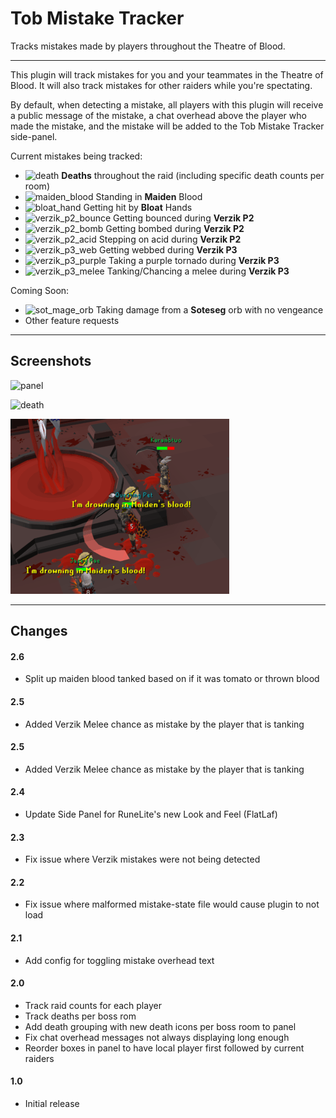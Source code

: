 # Tob Mistake Tracker

Tracks mistakes made by players throughout the Theatre of Blood.

---
This plugin will track mistakes for you and your teammates in the Theatre of Blood. It will also track mistakes for
other raiders while you're spectating.

By default, when detecting a mistake, all players with this plugin will receive a public message of the mistake, a
chat overhead above the player who made the mistake, and the mistake will be added to the Tob Mistake Tracker
side-panel.

Current mistakes being tracked:

* ![death](src/main/resources/com/tobmistaketracker/death.png) **Deaths** throughout the raid (including specific death counts per room)
* ![maiden_blood](src/main/resources/com/tobmistaketracker/maiden_blood.png) Standing in **Maiden** Blood
* ![bloat_hand](src/main/resources/com/tobmistaketracker/bloat_hand.png) Getting hit by **Bloat** Hands
* ![verzik_p2_bounce](src/main/resources/com/tobmistaketracker/verzik_p2_bounce.png) Getting bounced during **Verzik P2**
* ![verzik_p2_bomb](src/main/resources/com/tobmistaketracker/verzik_p2_bomb.png) Getting bombed during **Verzik P2**
* ![verzik_p2_acid](src/main/resources/com/tobmistaketracker/verzik_p2_acid.png) Stepping on acid during **Verzik P2**
* ![verzik_p3_web](src/main/resources/com/tobmistaketracker/verzik_p3_web.png) Getting webbed during **Verzik P3**
* ![verzik_p3_purple](src/main/resources/com/tobmistaketracker/verzik_p3_purple.png) Taking a purple tornado during **Verzik P3**
* ![verzik_p3_melee](src/main/resources/com/tobmistaketracker/verzik_p3_melee.png) Tanking/Chancing a melee during **Verzik P3**

Coming Soon:

* ![sot_mage_orb](src/main/resources/com/tobmistaketracker/sot_mage_orb.png) Taking damage from a **Soteseg** orb with no vengeance
* Other feature requests

---

## Screenshots

![panel](src/main/resources/com/tobmistaketracker/panel_action.png)

![death](src/main/resources/com/tobmistaketracker/death_action.png)

![maiden_blood](src/main/resources/com/tobmistaketracker/maiden_blood_action.png)

---

## Changes
#### 2.6

* Split up maiden blood tanked based on if it was tomato or thrown blood

#### 2.5

* Added Verzik Melee chance as mistake by the player that is tanking

#### 2.5

* Added Verzik Melee chance as mistake by the player that is tanking

#### 2.4

* Update Side Panel for RuneLite's new Look and Feel (FlatLaf)

#### 2.3
* Fix issue where Verzik mistakes were not being detected

#### 2.2
* Fix issue where malformed mistake-state file would cause plugin to not load

#### 2.1
* Add config for toggling mistake overhead text

#### 2.0
* Track raid counts for each player
* Track deaths per boss rom
* Add death grouping with new death icons per boss room to panel
* Fix chat overhead messages not always displaying long enough
* Reorder boxes in panel to have local player first followed by current raiders

#### 1.0
* Initial release

